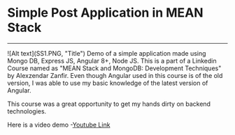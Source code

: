 
<h1>Simple Post Application in MEAN Stack</h1>
<hr>
![Alt text](SS1.PNG, "Title")
Demo of a simple application made using Mongo DB, Express JS, Angular 8+, Node JS. This is a part of a Linkedin Course named as "MEAN Stack and MongoDB: Development Techniques" by Alexzendar Zanfir. Even though Angular used in this course is of the old version, I was able to use my basic knowledge of the latest version of Angular.

This course was a great opportunity to get my hands dirty on backend technologies.

Here is a video demo -<a href="https://youtu.be/44OlVdBDGDU" target="_blank">Youtube Link</a>
